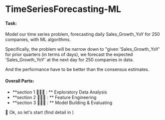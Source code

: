 # TimeSeriesForecasting-ML
#### Task:
Model our time series problem, forecasting daily Sales_Growth_YoY for 250 companies, with ML algorithms. 

Specifically, the problem will be narrow down to "given 'Sales_Growth_YoY' for prior quarters (in terms of days), we forecast the expected 'Sales_Growth_YoY' at the next day for 250 companies in data. 

And the performance have to be better than the consensus estimates.

#### Overall Parts:
- **section 1 👩🏼‍💻 : ** Exploratory Data Analysis
- **section 2 👨🏻‍🔧 : ** Feature Engineering 
- **section 3 👩🏻‍🔬 : ** Model Building & Evaluating

🚀 Ok, so let's start (find detail in )
